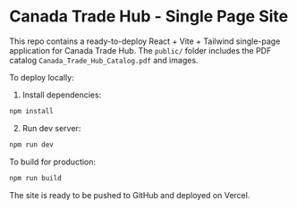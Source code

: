 # Canada Trade Hub - Single Page Site

This repo contains a ready-to-deploy React + Vite + Tailwind single-page application for Canada Trade Hub. The `public/` folder includes the PDF catalog `Canada_Trade_Hub_Catalog.pdf` and images.

To deploy locally:

1. Install dependencies:

```bash
npm install
```

2. Run dev server:

```bash
npm run dev
```

To build for production:

```bash
npm run build
```

The site is ready to be pushed to GitHub and deployed on Vercel.
